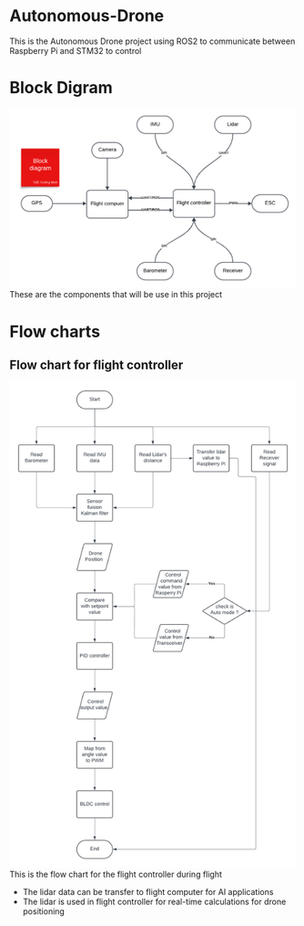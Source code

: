 # Autonomous-Drone
This is the Autonomous Drone project using ROS2 to communicate between Raspberry Pi and STM32 to control
# Block Digram 
![BlockDiagram](img/block-diagram.png)
These are the components that will be use in this project
# Flow charts
## Flow chart for flight controller 
![FCFlowChart](img/Flight-Controller-Flowchart.png)
This is the flow chart for the flight controller during flight
- The lidar data can be transfer to flight computer for AI applications
- The lidar is used in flight controller for real-time calculations for drone positioning

